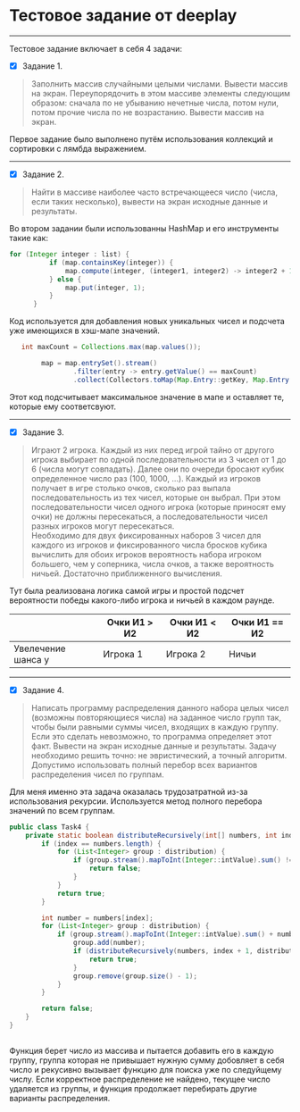# Тестовое задание от deeplay

---

Тестовое задание включает в себя 4 задачи:

- [x] Задание 1. <br>

> Заполнить массив случайными целыми числами. Вывести массив на экран. Переупорядочить
> в этом массиве элементы следующим образом: сначала по не убыванию нечетные числа,
> потом нули, потом прочие числа по не возрастанию. Вывести массив на экран.

Первое задание было выполнено путём использования коллекций и сортировки с лямбда выражением.

---

- [x] Задание 2.

> Найти в массиве наиболее часто встречающееся число (числа, если таких несколько),
> вывести на экран исходные данные и результаты.

Во втором задании были использованны HashMap и его инструменты такие как: <br>

  ```java 
  for (Integer integer : list) {
            if (map.containsKey(integer)) {
                map.compute(integer, (integer1, integer2) -> integer2 + 1);
            } else {
                map.put(integer, 1);
            }
        }
  ```

Код используется для добавления новых уникальных чисел и подсчета уже имеющихся в хэш-мапе значений.

```java 
   int maxCount = Collections.max(map.values());

        map = map.entrySet().stream()
                .filter(entry -> entry.getValue() == maxCount)
                .collect(Collectors.toMap(Map.Entry::getKey, Map.Entry::getValue)); 
   ```

Этот код подсчитывает максимальное значение в мапе и оставляет те, которые ему соответсвуют.

---

- [x] Задание 3.

> Играют 2 игрока. Каждый из них перед игрой тайно от другого игрока выбирает по одной
> последовательности из 3 чисел от 1 до 6 (числа могут совпадать). Далее они по очереди
> бросают кубик определенное число раз (100, 1000, ...). Каждый из игроков получает в игре
> столько очков, сколько раз выпала последовательность из тех чисел, которые он выбрал. При
> этом последовательности чисел одного игрока (которые приносят ему очки) не должны
> пересекаться, а последовательности чисел разных игроков могут пересекаться. <br>
> Необходимо для двух фиксированных наборов 3 чисел для каждого из игроков и
> фиксированного числа бросков кубика вычислить для обоих игроков вероятность набора
> игроком большего, чем у соперника, числа очков, а также вероятность ничьей. Достаточно
> приближенного вычисления.

Тут была реализована логика самой игры и простой подсчет вероятности победы какого-либо игрока и ничьей в каждом раунде.

|                    | Очки И1 > И2 | Очки И1 < И2 | Очки И1 == И2 |
|--------------------|--------------|--------------|---------------|
| Увелечение шанса у | Игрока 1     | Игрока 2     | Ничьи         |

---

- [x] Задание 4.

> Написать программу распределения данного набора целых чисел (возможны
> повторяющиеся числа) на заданное число групп так, чтобы были равными суммы
> чисел, входящих в каждую группу. Если это сделать невозможно, то программа
> определяет этот факт. Вывести на экран исходные данные и результаты. Задачу
> необходимо решить точно: не эвристический, а точный алгоритм. Допустимо
> использовать полный перебор всех вариантов распределения чисел по группам.

Для меня именно эта задача оказалась трудозатратной из-за использования рекурсии.
Используется метод полного перебора значений по всем группам.

```java
public class Task4 {
    private static boolean distributeRecursively(int[] numbers, int index, List<List<Integer>> distribution, int targetSum) {
        if (index == numbers.length) {    
            for (List<Integer> group : distribution) {
                if (group.stream().mapToInt(Integer::intValue).sum() != targetSum) {  
                    return false;                                                      
                }                                                                     
            }
            return true;
        }

        int number = numbers[index];
        for (List<Integer> group : distribution) {
            if (group.stream().mapToInt(Integer::intValue).sum() + number <= targetSum) {
                group.add(number);
                if (distributeRecursively(numbers, index + 1, distribution, targetSum)) {
                    return true;
                }
                group.remove(group.size() - 1);
            }
        }

        return false;
    }
}
    
```

Функция берет число из массива и пытается добавить его в каждую группу,
группа которая не привышает нужную сумму добовляет в себя число и рекусивно вызывает функцию для поиска уже по следуйщему числу.
Если корректное распределение не найдено, текущее число удаляется из группы, и функция продолжает перебирать другие варианты распределения.
